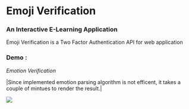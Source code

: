 # Emoji Verification

### An Interactive E-Learning Application
Emoji Verification is a Two Factor Authentication API for web application

### Demo : 
*Emotion Verification*

|Since implemented emotion parsing algorithm is not efficent, it takes a couple of mintues to render the result.|

![](https://media.giphy.com/media/Zb5DMeTATim1bBb8Ks/giphy.gif)










